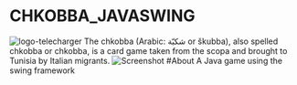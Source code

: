 # CHKOBBA_JAVASWING
![logo-telecharger](https://user-images.githubusercontent.com/38885637/107675252-2fefb700-6c98-11eb-844d-7744b70d6556.png)
The chkobba (Arabic: شكبّة or škubba), also spelled chkobba or chkobba, is a card game taken from the scopa and brought to Tunisia by Italian migrants.
![Screenshot](https://github.com/waelwederni4/CHKOBBA_JAVASWING/tree/master/Screen/img.PNG)
#About 
A Java game using the swing framework 
